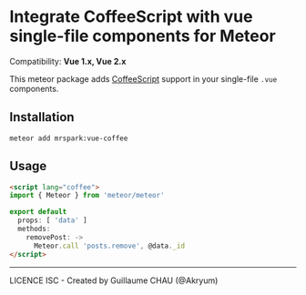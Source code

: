 # Integrate CoffeeScript with vue single-file components for Meteor

Compatibility: **Vue 1.x, Vue 2.x**

This meteor package adds [CoffeeScript](http://coffeescript.org/) support in your single-file `.vue` components.

## Installation

    meteor add mrspark:vue-coffee


## Usage

```html
<script lang="coffee">
import { Meteor } from 'meteor/meteor'

export default
  props: [ 'data' ]
  methods:
    removePost: ->
      Meteor.call 'posts.remove', @data._id
</script>
```

---

LICENCE ISC - Created by Guillaume CHAU (@Akryum)
